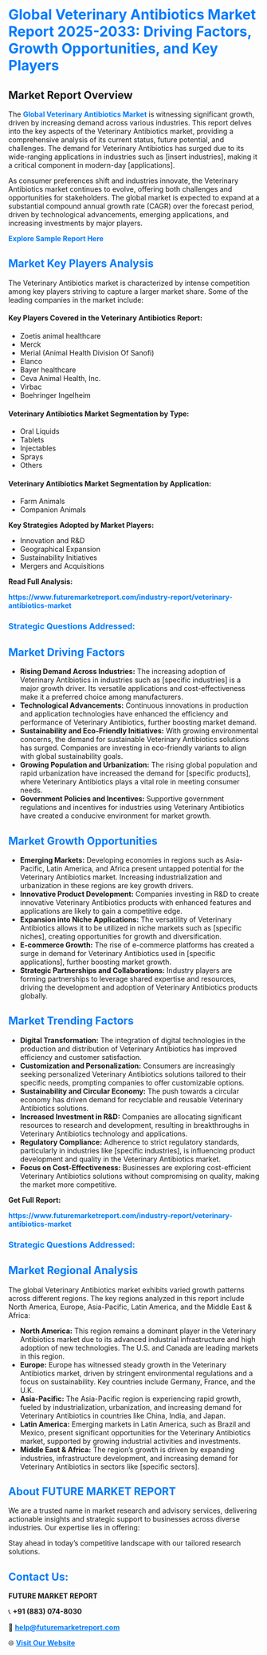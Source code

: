 <h1 style="color: #007BFF;">Global Veterinary Antibiotics Market Report 2025-2033: Driving Factors, Growth Opportunities, and Key Players</h1>

<section id="overview">
<h2>Market Report Overview</h2>
<p>The <a href="https://www.futuremarketreport.com/industry-report/veterinary-antibiotics-market" style="color: #007BFF; text-decoration: none;"><strong>Global Veterinary Antibiotics Market</strong></a> is witnessing significant growth, driven by increasing demand across various industries. This report delves into the key aspects of the Veterinary Antibiotics market, providing a comprehensive analysis of its current status, future potential, and challenges. The demand for Veterinary Antibiotics has surged due to its wide-ranging applications in industries such as [insert industries], making it a critical component in modern-day [applications].</p>
<p>As consumer preferences shift and industries innovate, the Veterinary Antibiotics market continues to evolve, offering both challenges and opportunities for stakeholders. The global market is expected to expand at a substantial compound annual growth rate (CAGR) over the forecast period, driven by technological advancements, emerging applications, and increasing investments by major players.</p>
</section>

<section id="overview">
<p><a href="https://www.futuremarketreport.com/request-sample/reportId=36166" style="color: #007BFF; text-decoration: none;"><strong>Explore Sample Report Here</strong></a></p>
</section>

<section id="key-players">
<h2 style="color: #007BFF;">Market Key Players Analysis</h2>
<p>The Veterinary Antibiotics market is characterized by intense competition among key players striving to capture a larger market share. Some of the leading companies in the market include:</p>
<h4>Key Players Covered in the Veterinary Antibiotics Report:</h4>
<ul><li>Zoetis animal healthcare</li><li>Merck</li><li>Merial (Animal Health Division Of Sanofi)</li><li>Elanco</li><li>Bayer healthcare</li><li>Ceva Animal Health, Inc.</li><li>Virbac</li><li>Boehringer Ingelheim</li></ul>
<h4>Veterinary Antibiotics Market Segmentation by Type:</h4>
<ul><li>Oral Liquids</li><li>Tablets</li><li>Injectables</li><li>Sprays</li><li>Others</li></ul>

<h4>Veterinary Antibiotics Market Segmentation by Application:</h4>
<ul><li>Farm Animals</li><li>Companion Animals</li></ul>
<p><strong>Key Strategies Adopted by Market Players:</strong></p>
<ul>
<li>Innovation and R&D</li>
<li>Geographical Expansion</li>
<li>Sustainability Initiatives</li>
<li>Mergers and Acquisitions</li>
</ul>
</section>

<section>
<p><strong>Read Full Analysis: </strong></p><a href="https://www.futuremarketreport.com/industry-report/veterinary-antibiotics-market" style="color: #007BFF; text-decoration: none;"><strong>https://www.futuremarketreport.com/industry-report/veterinary-antibiotics-market</strong></a>
<h3 style="color: #007BFF;">Strategic Questions Addressed:</h3>
</section>

<section id="driving-factors">
<h2 style="color: #007BFF;">Market Driving Factors</h2>
<ul>
<li><strong>Rising Demand Across Industries:</strong> The increasing adoption of Veterinary Antibiotics in industries such as [specific industries] is a major growth driver. Its versatile applications and cost-effectiveness make it a preferred choice among manufacturers.</li>
<li><strong>Technological Advancements:</strong> Continuous innovations in production and application technologies have enhanced the efficiency and performance of Veterinary Antibiotics, further boosting market demand.</li>
<li><strong>Sustainability and Eco-Friendly Initiatives:</strong> With growing environmental concerns, the demand for sustainable Veterinary Antibiotics solutions has surged. Companies are investing in eco-friendly variants to align with global sustainability goals.</li>
<li><strong>Growing Population and Urbanization:</strong> The rising global population and rapid urbanization have increased the demand for [specific products], where Veterinary Antibiotics plays a vital role in meeting consumer needs.</li>
<li><strong>Government Policies and Incentives:</strong> Supportive government regulations and incentives for industries using Veterinary Antibiotics have created a conducive environment for market growth.</li>
</ul>
</section>

<section id="growth-opportunities">
<h2 style="color: #007BFF;">Market Growth Opportunities</h2>
<ul>
<li><strong>Emerging Markets:</strong> Developing economies in regions such as Asia-Pacific, Latin America, and Africa present untapped potential for the Veterinary Antibiotics market. Increasing industrialization and urbanization in these regions are key growth drivers.</li>
<li><strong>Innovative Product Development:</strong> Companies investing in R&D to create innovative Veterinary Antibiotics products with enhanced features and applications are likely to gain a competitive edge.</li>
<li><strong>Expansion into Niche Applications:</strong> The versatility of Veterinary Antibiotics allows it to be utilized in niche markets such as [specific niches], creating opportunities for growth and diversification.</li>
<li><strong>E-commerce Growth:</strong> The rise of e-commerce platforms has created a surge in demand for Veterinary Antibiotics used in [specific applications], further boosting market growth.</li>
<li><strong>Strategic Partnerships and Collaborations:</strong> Industry players are forming partnerships to leverage shared expertise and resources, driving the development and adoption of Veterinary Antibiotics products globally.</li>
</ul>
</section>

<section id="trending-factors">
<h2 style="color: #007BFF;">Market Trending Factors</h2>
<ul>
<li><strong>Digital Transformation:</strong> The integration of digital technologies in the production and distribution of Veterinary Antibiotics has improved efficiency and customer satisfaction.</li>
<li><strong>Customization and Personalization:</strong> Consumers are increasingly seeking personalized Veterinary Antibiotics solutions tailored to their specific needs, prompting companies to offer customizable options.</li>
<li><strong>Sustainability and Circular Economy:</strong> The push towards a circular economy has driven demand for recyclable and reusable Veterinary Antibiotics solutions.</li>
<li><strong>Increased Investment in R&D:</strong> Companies are allocating significant resources to research and development, resulting in breakthroughs in Veterinary Antibiotics technology and applications.</li>
<li><strong>Regulatory Compliance:</strong> Adherence to strict regulatory standards, particularly in industries like [specific industries], is influencing product development and quality in the Veterinary Antibiotics market.</li>
<li><strong>Focus on Cost-Effectiveness:</strong> Businesses are exploring cost-efficient Veterinary Antibiotics solutions without compromising on quality, making the market more competitive.</li>
</ul>
</section>

<section>
<p><strong>Get Full Report: </strong></p><a href="https://www.futuremarketreport.com/industry-report/veterinary-antibiotics-market" style="color: #007BFF; text-decoration: none;"><strong>https://www.futuremarketreport.com/industry-report/veterinary-antibiotics-market</strong></a>
<h3 style="color: #007BFF;">Strategic Questions Addressed:</h3>
</section>


<section id="regional-analysis">
<h2 style="color: #007BFF;">Market Regional Analysis</h2>
<p>The global Veterinary Antibiotics market exhibits varied growth patterns across different regions. The key regions analyzed in this report include North America, Europe, Asia-Pacific, Latin America, and the Middle East & Africa:</p>
<ul>
<li><strong>North America:</strong> This region remains a dominant player in the Veterinary Antibiotics market due to its advanced industrial infrastructure and high adoption of new technologies. The U.S. and Canada are leading markets in this region.</li>
<li><strong>Europe:</strong> Europe has witnessed steady growth in the Veterinary Antibiotics market, driven by stringent environmental regulations and a focus on sustainability. Key countries include Germany, France, and the U.K.</li>
<li><strong>Asia-Pacific:</strong> The Asia-Pacific region is experiencing rapid growth, fueled by industrialization, urbanization, and increasing demand for Veterinary Antibiotics in countries like China, India, and Japan.</li>
<li><strong>Latin America:</strong> Emerging markets in Latin America, such as Brazil and Mexico, present significant opportunities for the Veterinary Antibiotics market, supported by growing industrial activities and investments.</li>
<li><strong>Middle East & Africa:</strong> The region’s growth is driven by expanding industries, infrastructure development, and increasing demand for Veterinary Antibiotics in sectors like [specific sectors].</li>
</ul>
</section>

<footer>
<h2 style="color: #007BFF;">About FUTURE MARKET REPORT</h2>
<p>We are a trusted name in market research and advisory services, delivering actionable insights and strategic support to businesses across diverse industries. Our expertise lies in offering:</p>

<p>Stay ahead in today’s competitive landscape with our tailored research solutions.</p>

<h2 style="color: #007BFF;">Contact Us:</h2>
<p><strong>FUTURE MARKET REPORT</strong></p>
<p>📞 <strong>+91 (883) 074-8030</strong></p>
<p>📧 <strong><a href="mailto:help@futuremarketreport.com" style="color: #007BFF;">help@futuremarketreport.com</a></strong></p>
<p>🌐 <strong><a href="https://www.futuremarketreport.com/" style="color: #007BFF;">Visit Our Website</a></strong></p>
</footer>